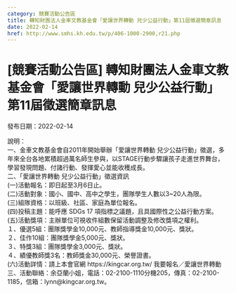 ```yaml
---
category: 競賽活動公告區
title: 轉知財團法人金車文教基金會「愛讓世界轉動 兒少公益行動」第11屆徵選簡章訊息
date: 2022-02-14
href: http://www.smhs.kh.edu.tw/p/406-1000-2900,r21.php
---
```


# [競賽活動公告區] 轉知財團法人金車文教基金會「愛讓世界轉動 兒少公益行動」第11屆徵選簡章訊息

發布日期：2022-02-14

<div><div></div><div>說明：<br> 一、金車文教基金會自2011年開始舉辦「愛讓世界轉動 兒少公益行動」徵選，多年來全台各地累積超過萬名師生參與，以STAGE行動步驟讓孩子走進世界舞台，學習發現問題、付諸行動、發揮愛心並能收穫成長。<br> 二、「愛讓世界轉動 兒少公益行動」徵選資訊<br> (一)活動報名：即日起至3月6日止。<br> (二)活動對象：國小、國中、高中之學生，團隊學生人數以3~20人為限。<br> (三)組隊資格：以班級、社區、家庭為單位報名。<br> (四)投稿主題：能呼應 SDGs 17 項指標之議題，且具國際性之公益行動方案。<br> (五)活動獎項：主辦單位可視收件組數保留活動調整及修改獎項之權利。<br> １、優選5組：團隊獎學金10,000元、教師指導獎金10,000元、獎狀。<br> ２、佳作10組：團隊獎學金5,000元、獎狀。<br> ３、特獎3組：團隊獎學金3,000元、獎狀。<br> ４、績優教師獎3名：教師獎金30,000元、榮譽證書。<br> (六)活動詳情：請上本會官網 https://kingcar.org.tw/ 我要報名／愛讓世界轉動<br> 三、活動聯絡：余亞蘭小姐，電話：02-2100-1110分機205，傳真：02-2100-1185，信箱：lynn@kingcar.org.tw。</div></div>

